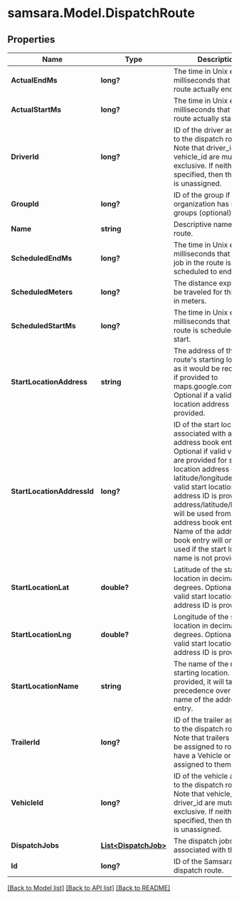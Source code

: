 # samsara.Model.DispatchRoute
## Properties

Name | Type | Description | Notes
------------ | ------------- | ------------- | -------------
**ActualEndMs** | **long?** | The time in Unix epoch milliseconds that the route actually ended. | [optional] 
**ActualStartMs** | **long?** | The time in Unix epoch milliseconds that the route actually started. | [optional] 
**DriverId** | **long?** | ID of the driver assigned to the dispatch route. Note that driver_id and vehicle_id are mutually exclusive. If neither is specified, then the route is unassigned. | [optional] 
**GroupId** | **long?** | ID of the group if the organization has multiple groups (optional). | [optional] 
**Name** | **string** | Descriptive name of this route. | 
**ScheduledEndMs** | **long?** | The time in Unix epoch milliseconds that the last job in the route is scheduled to end. | 
**ScheduledMeters** | **long?** | The distance expected to be traveled for this route in meters. | [optional] 
**ScheduledStartMs** | **long?** | The time in Unix epoch milliseconds that the route is scheduled to start. | 
**StartLocationAddress** | **string** | The address of the route&#39;s starting location, as it would be recognized if provided to maps.google.com. Optional if a valid start location address ID is provided. | [optional] 
**StartLocationAddressId** | **long?** | ID of the start location associated with an address book entry. Optional if valid values are provided for start location address or latitude/longitude. If a valid start location address ID is provided, address/latitude/longitude will be used from the address book entry. Name of the address book entry will only be used if the start location name is not provided. | [optional] 
**StartLocationLat** | **double?** | Latitude of the start location in decimal degrees. Optional if a valid start location address ID is provided. | [optional] 
**StartLocationLng** | **double?** | Longitude of the start location in decimal degrees. Optional if a valid start location address ID is provided. | [optional] 
**StartLocationName** | **string** | The name of the route&#39;s starting location. If provided, it will take precedence over the name of the address book entry. | [optional] 
**TrailerId** | **long?** | ID of the trailer assigned to the dispatch route. Note that trailers can only be assigned to routes that have a Vehicle or Driver assigned to them. | [optional] 
**VehicleId** | **long?** | ID of the vehicle assigned to the dispatch route. Note that vehicle_id and driver_id are mutually exclusive. If neither is specified, then the route is unassigned. | [optional] 
**DispatchJobs** | [**List&lt;DispatchJob&gt;**](DispatchJob.md) | The dispatch jobs associated with this route. | 
**Id** | **long?** | ID of the Samsara dispatch route. | 

[[Back to Model list]](../README.md#documentation-for-models) [[Back to API list]](../README.md#documentation-for-api-endpoints) [[Back to README]](../README.md)

